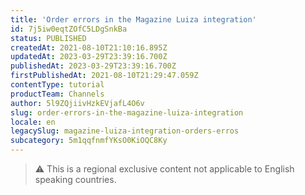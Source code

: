 ```yaml
---
title: 'Order errors in the Magazine Luiza integration'
id: 7j5iw0eqtZOfC5LDgSnkBa
status: PUBLISHED
createdAt: 2021-08-10T21:10:16.895Z
updatedAt: 2023-03-29T23:39:16.700Z
publishedAt: 2023-03-29T23:39:16.700Z
firstPublishedAt: 2021-08-10T21:29:47.059Z
contentType: tutorial
productTeam: Channels
author: 5l9ZQjiivHzkEVjafL4O6v
slug: order-errors-in-the-magazine-luiza-integration
locale: en
legacySlug: magazine-luiza-integration-orders-erros
subcategory: 5m1qqfnmfYKsO0KiOQC8Ky
---
```


>⚠️ This is a regional exclusive content not applicable to 
> English speaking countries.
